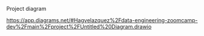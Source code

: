 Project diagram 

https://app.diagrams.net/#Hagvelazquez%2Fdata-engineering-zoomcamp-dev%2Fmain%2Fproject%2FUntitled%20Diagram.drawio
